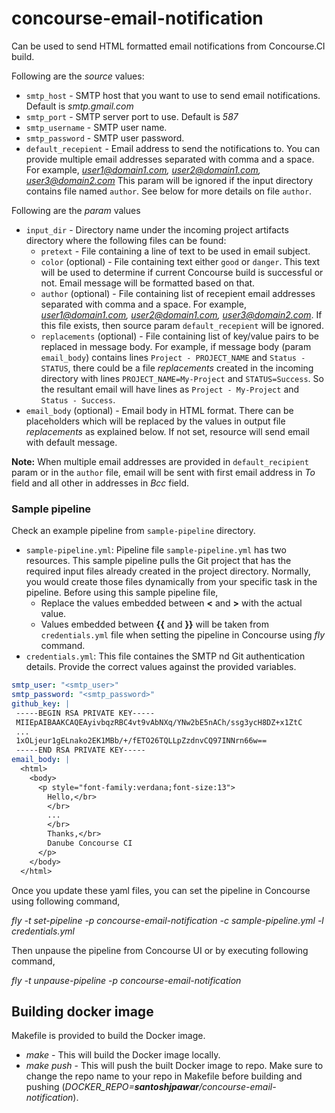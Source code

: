 # concourse-email-notification
Can be used to send HTML formatted email notifications from Concourse.CI build.

Following are the *source* values:
* `smtp_host` - SMTP host that you want to use to send email notifications. Default is *smtp.gmail.com*
* `smtp_port` - SMTP server port to use. Default is *587*
* `smtp_username` - SMTP user name.
* `smtp_password` - SMTP user password.
* `default_recepient` - Email address to send the notifications to. You can
provide multiple email addresses separated with comma and a space.
For example, *user1@domain1.com, user2@domain1.com, user3@domain2.com*
This param will be ignored if the input directory contains file named
`author`. See below for more details on file `author`.

Following are the *param* values
* `input_dir` - Directory name under the incoming project artifacts directory where the following files can be found:
  * `pretext` - File containing a line of text to be used in email subject.
  * `color` (optional) - File containing text either `good` or `danger`. This text will be used
  to determine if current Concourse build is successful or not. Email message will be formatted
  based on that.
  * `author` (optional) - File containing list of recepient email addresses 
  separated with comma and a space. For example, *user1@domain1.com, user2@domain1.com, user3@domain2.com*.
  If this file exists, then source param `default_recepient` will be ignored.
  * `replacements` (optional) - File containing list of key/value pairs to be replaced in message body.
  For example, if message body (param `email_body`) contains lines `Project - PROJECT_NAME`
  and `Status - STATUS`, there could be a file *replacements* created in the incoming
  directory with lines `PROJECT_NAME=My-Project` and `STATUS=Success`. So the resultant email will 
  have lines as `Project - My-Project` and `Status - Success`. 
* `email_body` (optional) - Email body in HTML format. There can be placeholders which will be 
replaced by the values in output file *replacements* as explained below.
If not set, resource will send email with default message.

**Note:** When multiple email addresses are provided in `default_recipient` param or in the `author` file,
email will be sent with first email address in *To* field and all other in addresses in *Bcc* field.

### Sample pipeline
Check an example pipeline from `sample-pipeline` directory.
* `sample-pipeline.yml`:  Pipeline file `sample-pipeline.yml` has two resources. 
This sample pipeline pulls the Git project that has the required input 
files already created in the project directory. Normally, you would create those files dynamically from your 
specific task in the pipeline. Before using this sample pipeline file,
  * Replace the values embedded between **<** and **>** with the actual value.
  * Values embedded between **{{** and **}}** will be taken from `credentials.yml` file
  when setting the pipeline in Concourse using *fly* command.
* `credentials.yml`: This file containes the SMTP nd Git authentication details.
 Provide the correct values against the provided variables.
 
 ``` yaml
 smtp_user: "<smtp_user>"
 smtp_password: "<smtp_password>"
 github_key: |
  -----BEGIN RSA PRIVATE KEY-----
  MIIEpAIBAAKCAQEAyivbqzRBC4vt9vAbNXq/YNw2bE5nACh/ssg3ycH8DZ+x1ZtC
  ...
  1xOLjeur1gELnako2EK1MBb/+/fETO26TQLLpZzdnvCQ97INNrn66w==
  -----END RSA PRIVATE KEY-----
 email_body: |
   <html>
     <body>
       <p style="font-family:verdana;font-size:13">
         Hello,</br>
         </br>
         ...
         </br>
         Thanks,</br>
         Danube Concourse CI
       </p>
     </body>
   </html>
 ```
 

Once you update these yaml files, you can set the pipeline in Concourse using following command,
 
*fly -t <target> set-pipeline -p concourse-email-notification -c sample-pipeline.yml -l credentials.yml*

Then unpause the pipeline from Concourse UI or by executing following command,

*fly -t <target> unpause-pipeline -p concourse-email-notification*

## Building docker image
Makefile is provided to build the Docker image.

* *make* - This will build the Docker image locally.
* *make push* - This will push the built Docker image to repo.
Make sure to change the repo name to your repo in Makefile before 
building and pushing (*DOCKER_REPO=***santoshjpawar***/concourse-email-notification*). 
